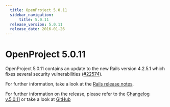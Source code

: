 ```yaml
---
  title: OpenProject 5.0.11
  sidebar_navigation:
      title: 5.0.11
  release_version: 5.0.11
  release_date: 2016-01-26
---
```



# OpenProject 5.0.11

OpenProject 5.0.11 contains an update to the new Rails version 4.2.5.1
which fixes several security vulnerabilities
([\#22574](https://community.openproject.org/work_packages/22574)).

For further information, take a look at the [Rails release
notes](http://weblog.rubyonrails.org/2016/1/25/Rails-5-0-0-beta1-1-4-2-5-1-4-1-14-1-3-2-22-1-and-rails-html-sanitizer-1-0-3-have-been-released/).

For further information on the release, please refer to the [Changelog
v.5.0.11](https://community.openproject.org/versions/798) or take a look
at [GitHub](https://github.com/opf/openproject/tree/v5.0.11)


